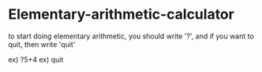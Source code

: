 # Elementary-arithmetic-calculator


to start doing elementary arithmetic, you should write '?', and if you want to quit, then write 'quit'

ex) ?5+4
ex) quit 
